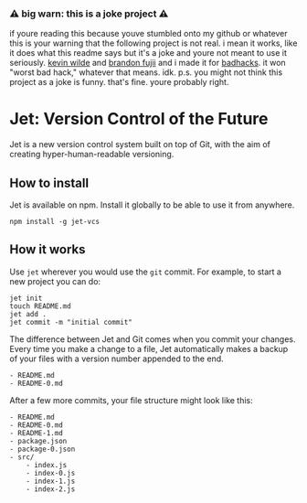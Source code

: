 ### ⚠️ big warn: this is a joke project ⚠️
if youre reading this because youve stumbled onto my github or whatever this is your warning that the following project is not real. i mean it works, like it does what this readme says but it's a joke and youre not meant to use it seriously. [kevin wilde](https://github.com/kevinwilde) and [brandon fujii](https://github.com/brandonfujii) and i made it for [badhacks](http://badhacks.party). it won "worst bad hack," whatever that means. idk. p.s. you might not think this project as a joke is funny. that's fine. youre probably right.

# Jet: Version Control of the Future
Jet is a new version control system built on top of Git, with the aim of creating hyper-human-readable versioning.

## How to install
Jet is available on npm. Install it globally to be able to use it from anywhere.
```
npm install -g jet-vcs
```

## How it works
Use `jet` wherever you would use the `git` commit. For example, to start a new project you can do:

```
jet init
touch README.md
jet add .
jet commit -m "initial commit"
```

The difference between Jet and Git comes when you commit your changes. Every time you make a change to a file, Jet automatically makes a backup of your files with a version number appended to the end.

```
- README.md
- README-0.md
```

After a few more commits, your file structure might look like this:

```
- README.md
- README-0.md
- README-1.md
- package.json
- package-0.json
- src/
    - index.js
    - index-0.js
    - index-1.js
    - index-2.js
```
